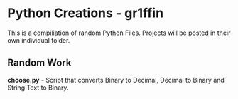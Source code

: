 # Python Creations - gr1ffin
This is a compiliation of random Python Files. Projects will be posted in their own individual folder. 

## Random Work
**choose.py** - Script that converts Binary to Decimal, Decimal to Binary and String Text to Binary. 
